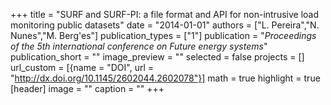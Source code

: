 +++
title = "SURF and SURF-PI: a file format and API for non-intrusive load monitoring public datasets"
date = "2014-01-01"
authors = ["L. Pereira","N. Nunes","M. Berg'es"]
publication_types = ["1"]
publication = "_Proceedings of the 5th international conference on Future energy systems_"
publication_short = ""
image_preview = ""
selected = false
projects = []
url_custom = [{name = "DOI", url = "http://dx.doi.org/10.1145/2602044.2602078"}]
math = true
highlight = true
[header]
image = ""
caption = ""
+++

